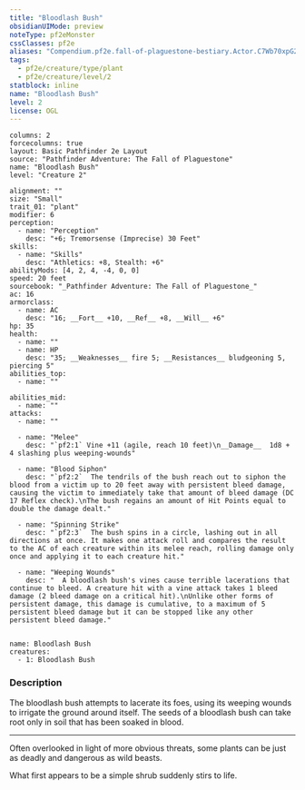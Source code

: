 ```yaml
---
title: "Bloodlash Bush"
obsidianUIMode: preview
noteType: pf2eMonster
cssClasses: pf2e
aliases: "Compendium.pf2e.fall-of-plaguestone-bestiary.Actor.C7Wb70xpG2PvTslg" 
tags:
  - pf2e/creature/type/plant
  - pf2e/creature/level/2
statblock: inline
name: "Bloodlash Bush"
level: 2
license: OGL
---
```


```statblock
columns: 2
forcecolumns: true
layout: Basic Pathfinder 2e Layout
source: "Pathfinder Adventure: The Fall of Plaguestone"
name: "Bloodlash Bush"
level: "Creature 2"

alignment: ""
size: "Small"
trait_01: "plant"
modifier: 6
perception:
  - name: "Perception"
    desc: "+6; Tremorsense (Imprecise) 30 Feet"
skills:
  - name: "Skills"
    desc: "Athletics: +8, Stealth: +6"
abilityMods: [4, 2, 4, -4, 0, 0]
speed: 20 feet
sourcebook: "_Pathfinder Adventure: The Fall of Plaguestone_"
ac: 16
armorclass:
  - name: AC
    desc: "16; __Fort__ +10, __Ref__ +8, __Will__ +6"
hp: 35
health:
  - name: ""
  - name: HP
    desc: "35; __Weaknesses__ fire 5; __Resistances__ bludgeoning 5, piercing 5"
abilities_top:
  - name: ""

abilities_mid:
  - name: ""
attacks:
  - name: ""

  - name: "Melee"
    desc: "`pf2:1` Vine +11 (agile, reach 10 feet)\n__Damage__  1d8 + 4 slashing plus weeping-wounds"

  - name: "Blood Siphon"
    desc: "`pf2:2`  The tendrils of the bush reach out to siphon the blood from a victim up to 20 feet away with persistent bleed damage, causing the victim to immediately take that amount of bleed damage (DC 17 Reflex check).\nThe bush regains an amount of Hit Points equal to double the damage dealt."

  - name: "Spinning Strike"
    desc: "`pf2:3`  The bush spins in a circle, lashing out in all directions at once. It makes one attack roll and compares the result to the AC of each creature within its melee reach, rolling damage only once and applying it to each creature hit."

  - name: "Weeping Wounds"
    desc: "  A bloodlash bush's vines cause terrible lacerations that continue to bleed. A creature hit with a vine attack takes 1 bleed damage (2 bleed damage on a critical hit).\nUnlike other forms of persistent damage, this damage is cumulative, to a maximum of 5 persistent bleed damage but it can be stopped like any other persistent bleed damage."
 
```

```encounter-table
name: Bloodlash Bush
creatures:
  - 1: Bloodlash Bush
```


### Description
The bloodlash bush attempts to lacerate its foes, using its weeping wounds to irrigate the ground around itself. The seeds of a bloodlash bush can take root only in soil that has been soaked in blood.

* * *

Often overlooked in light of more obvious threats, some plants can be just as deadly and dangerous as wild beasts.

What first appears to be a simple shrub suddenly stirs to life.
